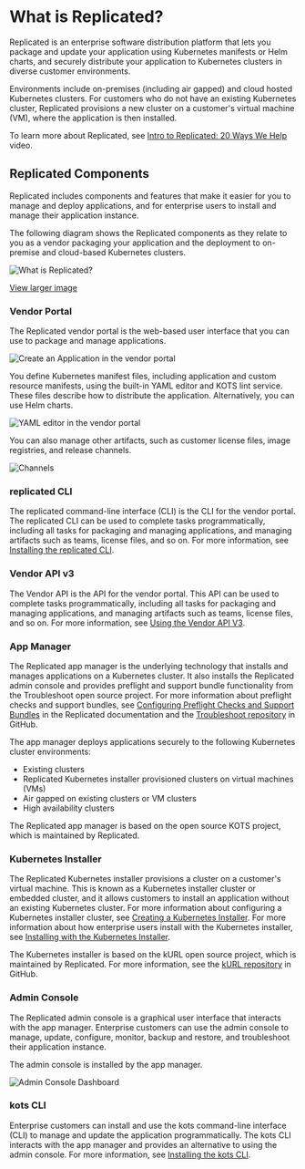 # What is Replicated?

Replicated is an enterprise software distribution platform that lets you package and update your application using Kubernetes manifests or Helm charts, and securely distribute your application to Kubernetes clusters in diverse customer environments.

Environments include on-premises (including air gapped) and cloud hosted Kubernetes clusters. For customers who do not have an existing Kubernetes cluster, Replicated provisions a new cluster on a customer's virtual machine (VM), where the application is then installed.

To learn more about Replicated, see [Intro to Replicated: 20 Ways We Help](https://www.youtube.com/watch?v=2eOh7CofY3Q&t=779s) video.

## Replicated Components

Replicated includes components and features that make it easier for you to manage and deploy applications, and for enterprise users to install and manage their application instance.

The following diagram shows the Replicated components as they relate to you as a vendor packaging your application and the deployment to on-premise and cloud-based Kubernetes clusters. 

![What is Replicated?](/images/what-is-replicated.png)

[View larger image](/images/what-is-replicated.png)

### Vendor Portal

The Replicated vendor portal is the web-based user interface that you can use to package and manage applications.

![Create an Application in the vendor portal](/images/guides/kots/create-application.png)

You define Kubernetes manifest files, including application and custom resource manifests, using the built-in YAML editor and KOTS lint service. These files describe how to distribute the application. Alternatively, you can use Helm charts.

![YAML editor in the vendor portal](/images/yaml-editor.png)

You can also manage other artifacts, such as customer license files, image registries, and release channels.

![Channels](/images/channels.png)

### replicated CLI

The replicated command-line interface (CLI) is the CLI for the vendor portal. The replicated CLI can be used to complete tasks programmatically, including all tasks for packaging and managing applications, and managing artifacts such as teams, license files, and so on. For more information, see [Installing the replicated CLI](/reference/replicated-cli-installing).

### Vendor API v3

The Vendor API is the API for the vendor portal. This API can be used to complete tasks programmatically, including all tasks for packaging and managing applications, and managing artifacts such as teams, license files, and so on. For more information, see [Using the Vendor API V3](/reference/vendor-api-using).

### App Manager

The Replicated app manager is the underlying technology that installs and manages applications on a Kubernetes cluster. It also installs the Replicated admin console and provides preflight and support bundle functionality from the Troubleshoot open source project. For more information about preflight checks and support bundles, see [Configuring Preflight Checks and Support Bundles](preflight-support-bundle-creating) in the Replicated documentation and the [Troubleshoot repository](https://github.com/replicatedhq/troubleshoot) in GitHub.

The app manager deploys applications securely to the following Kubernetes cluster environments:

- Existing clusters
- Replicated Kubernetes installer provisioned clusters on virtual machines (VMs)
- Air gapped on existing clusters or VM clusters
- High availability clusters

The Replicated app manager is based on the open source KOTS project, which is maintained by Replicated.

### Kubernetes Installer

The Replicated Kubernetes installer provisions a cluster on a customer's virtual machine. This is known as a Kubernetes installer cluster or embedded cluster, and it allows customers to install an application without an existing Kubernetes cluster. For more information about configuring a Kubernetes installer cluster, see [Creating a Kubernetes Installer](/vendor/packaging-embedded-kubernetes). For more information about how enterprise users install with the Kubernetes installer, see [Installing with the Kubernetes Installer](/enterprise/installing-embedded-cluster).

The Kubernetes installer is based on the kURL open source project, which is maintained by Replicated. For more information, see the [kURL repository](https://github.com/replicatedhq/kURL) in GitHub.

### Admin Console

The Replicated admin console is a graphical user interface that interacts with the app manager. Enterprise customers can use the admin console to manage, update, configure, monitor, backup and restore, and troubleshoot their application instance.

The admin console is installed by the app manager.

![Admin Console Dashboard](/images/guides/kots/application.png)

### kots CLI

Enterprise customers can install and use the kots command-line interface (CLI) to manage and update the application programmatically. The kots CLI interacts with the app manager and provides an alternative to using the admin console. For more information, see [Installing the kots CLI](/reference/kots-cli-getting-started).
